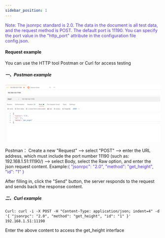 ```yaml
---
sidebar_position: 1
---
```

<font color='#5432F4' >Note: The jsonrpc standard is 2.0. The data in the document is all test data, and the request method is POST.
The default port is 11190. You can specify the port value in the "http_port" attribute in the configuration file config.json.</font>

#### Request example
You can use the HTTP tool Postman or Curl for access testing

##### 一、Postman example  

 ![Example banner](../../../assets/en_picture/postman.png)

Postman： Create a new "Request" --> select "POST" --> enter the URL address, which must include the port number 11190 (such as: 192.168.1.51:11190/) --> select Body, select the Raw option, and enter the json request content.
Example:<font color='#5432F4' >{ "jsonrpc": "2.0", "method": "get_height", "id": "1" }</font>

After filling in, click the "Send" button, the server responds to the request and sends back the response content.

##### 二、Curl example
```
Curl: curl -i -X POST -H "Content-Type: application/json; indent=4" -d '{ "jsonrpc": "2.0", "method": "get_height", "id": "1" }' 192.168.1.51:11190
```

Enter the above content to access the get_height interface